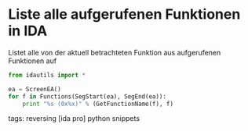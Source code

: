 # Liste alle aufgerufenen Funktionen in IDA

Listet alle von der aktuell betrachteten Funktion aus aufgerufenen Funktionen auf
```python
from idautils import *

ea = ScreenEA()
for f in Functions(SegStart(ea), SegEnd(ea)):
    print "%s (0x%x)" % (GetFunctionName(f), f)
```
tags: reversing [ida pro] python snippets